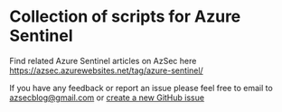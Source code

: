 # Collection of scripts for Azure Sentinel

Find related Azure Sentinel articles on AzSec here https://azsec.azurewebsites.net/tag/azure-sentinel/

If you have any feedback or report an issue please feel free to email to azsecblog@gmail.com or [create a new GitHub issue](https://github.com/azsec/azure-sentinel-tools/issues/new)
